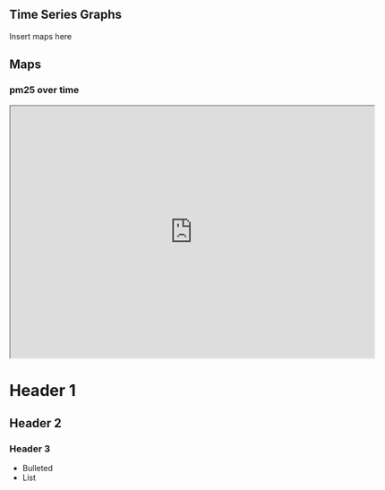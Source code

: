 ## Time Series Graphs

Insert maps here

## Maps

### pm25 over time


<iframe src="https://public.tableau.com/profile/aidan3661#!/vizhome/AidanCaseyResumeTableau2/Dashboard2?:embed=yes&:display_count=yes&:showVizHome=no" width = '650' height = '450'></iframe>

# Header 1 
## Header 2
### Header 3

- Bulleted
- List

